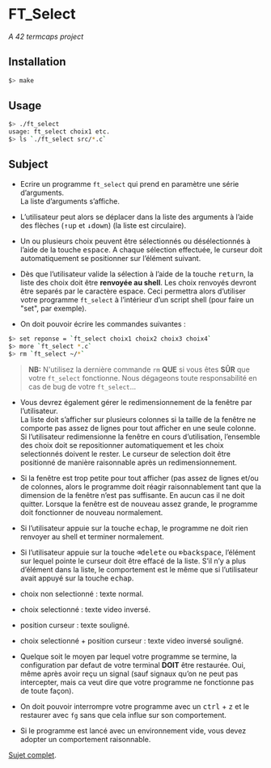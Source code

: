# FT_Select

_A 42 termcaps project_

## Installation

```bash
$> make
```

## Usage

```bash
$> ./ft_select
usage: ft_select choix1 etc.
$> ls `./ft_select src/*.c`
```

## Subject

* Ecrire un programme `ft_select` qui prend en paramètre une série d’arguments.\
La liste d’arguments s’affiche.

* L’utilisateur peut alors se déplacer dans la liste des arguments à l’aide des flèches (<kbd>↑up</kbd> et <kbd>↓down</kbd>) (la liste est circulaire).

* Un ou plusieurs choix peuvent être sélectionnés ou désélectionnés à l’aide de la touche <kbd>espace</kbd>. A chaque sélection effectuée, le curseur doit automatiquement se positionner sur l’élément suivant.

* Dès que l’utilisateur valide la sélection à l’aide de la touche <kbd>return</kbd>, la liste des choix doit être __renvoyée au shell__. Les choix renvoyés devront être separés par le caractère espace. Ceci permettra alors d’utiliser votre programme `ft_select` à l’intérieur d’un script shell (pour faire un "set", par exemple).

* On doit pouvoir écrire les commandes suivantes :
```bash
$> set reponse = `ft_select choix1 choix2 choix3 choix4`
$> more `ft_select *.c`
$> rm `ft_select ~/*`
```
> __NB:__ N'utilisez la dernière commande `rm` __QUE__ si vous êtes __SÛR__ que votre `ft_select` fonctionne. Nous dégageons toute responsabilité en cas de bug de votre `ft_select`...

* Vous devrez également gérer le redimensionnement de la fenêtre par l’utilisateur.\
La liste doit s’afficher sur plusieurs colonnes si la taille de la fenêtre ne comporte pas assez de lignes pour tout afficher en une seule colonne. Si l’utilisateur redimensionne la fenêtre en cours d’utilisation, l’ensemble des choix doit se repositionner automatiquement et les choix selectionnés doivent le rester. Le curseur de selection doit être positionné de manière raisonnable après un redimensionnement.

* Si la fenêtre est trop petite pour tout afficher (pas assez de lignes et/ou de colonnes,
alors le programme doit réagir raisonnablement tant que la dimension de la fenêtre
n’est pas suffisante. En aucun cas il ne doit quitter. Lorsque la fenêtre est de
nouveau assez grande, le programme doit fonctionner de nouveau normalement.

* Si l’utilisateur appuie sur la touche <kbd>echap</kbd>, le programme ne doit rien renvoyer au shell et terminer normalement.

* Si l’utilisateur appuie sur la touche <kbd>⌫delete</kbd> ou <kbd>⌦backspace</kbd>, l’élément sur lequel
pointe le curseur doit être effacé de la liste. S’il n’y a plus d’élément dans la liste,
le comportement est le même que si l’utilisateur avait appuyé sur la touche <kbd>echap</kbd>.

* choix non selectionné : texte normal.

* choix selectionné : texte video inversé.

* position curseur : texte souligné.

* choix selectionné + position curseur : texte video inversé souligné.

* Quelque soit le moyen par lequel votre programme se termine, la configuration
par defaut de votre terminal __DOIT__ être restaurée. Oui, même après avoir reçu
un signal (sauf signaux qu’on ne peut pas intercepter, mais ca veut dire que votre programme ne fonctionne pas de toute façon).

* On doit pouvoir interrompre votre programme avec un <kbd>ctrl</kbd> + <kbd>z</kbd> et le restaurer avec `fg` sans que cela influe sur son comportement.

* Si le programme est lancé avec un environnement vide, vous devez adopter un
comportement raisonnable.

[Sujet complet](subject/fr.subject.pdf).
